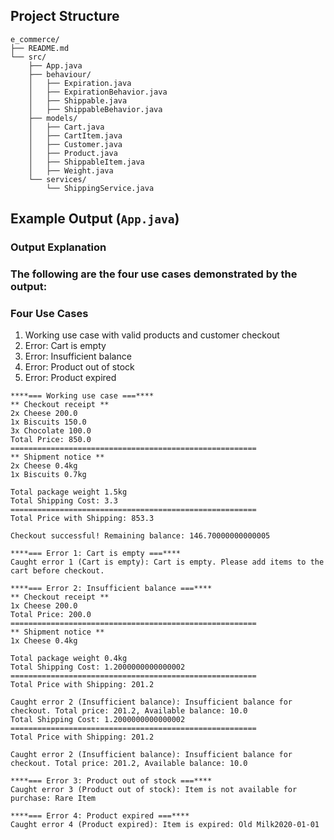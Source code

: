 ## Project Structure

```
e_commerce/
├── README.md
└── src/
    ├── App.java
    ├── behaviour/
    │   ├── Expiration.java
    │   ├── ExpirationBehavior.java
    │   ├── Shippable.java
    │   ├── ShippableBehavior.java
    ├── models/
    │   ├── Cart.java
    │   ├── CartItem.java
    │   ├── Customer.java
    │   ├── Product.java
    │   ├── ShippableItem.java
    │   ├── Weight.java
    └── services/
        └── ShippingService.java
```

## Example Output (`App.java`)

### Output Explanation

### The following are the four use cases demonstrated by the output:


### Four Use Cases

1. Working use case with valid products and customer checkout
2. Error: Cart is empty
3. Error: Insufficient balance
4. Error: Product out of stock
5. Error: Product expired

```
****=== Working use case ===****
** Checkout receipt **
2x Cheese 200.0
1x Biscuits 150.0
3x Chocolate 100.0
Total Price: 850.0
=======================================================
** Shipment notice **
2x Cheese 0.4kg
1x Biscuits 0.7kg

Total package weight 1.5kg
Total Shipping Cost: 3.3
=======================================================
Total Price with Shipping: 853.3

Checkout successful! Remaining balance: 146.70000000000005

****=== Error 1: Cart is empty ===****
Caught error 1 (Cart is empty): Cart is empty. Please add items to the cart before checkout.   

****=== Error 2: Insufficient balance ===****
** Checkout receipt **
1x Cheese 200.0
Total Price: 200.0
=======================================================
** Shipment notice **
1x Cheese 0.4kg

Total package weight 0.4kg
Total Shipping Cost: 1.2000000000000002
=======================================================
Total Price with Shipping: 201.2

Caught error 2 (Insufficient balance): Insufficient balance for checkout. Total price: 201.2, Available balance: 10.0
Total Shipping Cost: 1.2000000000000002
=======================================================
Total Price with Shipping: 201.2

Caught error 2 (Insufficient balance): Insufficient balance for checkout. Total price: 201.2, Available balance: 10.0

****=== Error 3: Product out of stock ===****
Caught error 3 (Product out of stock): Item is not available for purchase: Rare Item

****=== Error 4: Product expired ===****
Caught error 4 (Product expired): Item is expired: Old Milk2020-01-01
```
